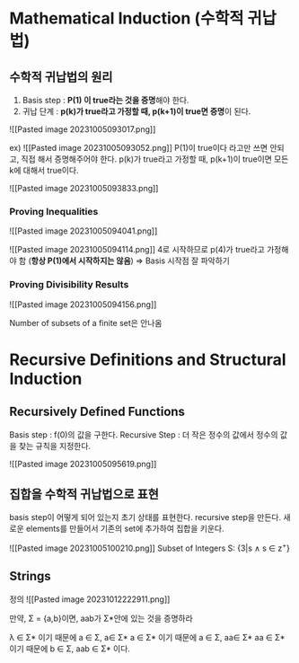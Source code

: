 # Mathematical Induction (수학적 귀납법)

## 수학적 귀납법의 원리
1. Basis step : **P(1) 이 true라는 것을 증명**해야 한다.
2. 귀납 단계 : **p(k)가 true라고 가정할 때, p(k+1)이 true면 증명**이 된다.

![[Pasted image 20231005093017.png]]

ex)
![[Pasted image 20231005093052.png]]
 P(1)이 true이다 라고만 쓰면 안되고, 직접 해서 증명해주어야 한다.
 p(k)가 true라고 가정할 때, p(k+1)이 true이면 모든 k에 대해서 true이다.
 
 ![[Pasted image 20231005093833.png]]

### Proving Inequalities
![[Pasted image 20231005094041.png]]

![[Pasted image 20231005094114.png]]
4로 시작하므로 p(4)가 true라고 가정해야 함 (**항상 P(1)에서 시작하지는 않음**) => Basis 시작점 잘 파악하기

### Proving Divisibility Results 
![[Pasted image 20231005094156.png]]

Number of subsets of a finite set은 안나옴

# Recursive Definitions and Structural Induction

## Recursively Defined Functions
Basis step : f(0)의 값을 구한다.
Recursive Step : 더 작은 정수의 값에서 정수의 값을 찾는 규칙을 지정한다.

![[Pasted image 20231005095619.png]]
## 집합을 수학적 귀납법으로 표현
basis step이 어떻게 되어 있는지 초기 상태를 표현한다.
recursive step을 만든다.
새로운 elements를 만들어서 기존의 set에 추가하여 집합을 키운다.

![[Pasted image 20231005100210.png]]
Subset of Integers S: {3|s ∧ s ∈ z<sup>+</sup>}

## Strings
정의
![[Pasted image 20231012222911.png]]

만약, Σ = {a,b}이면, aab가 Σ\*안에 있는 것을 증명하라

λ ∈ Σ* 이기 때문에 a ∈ Σ, a∈ Σ*
a ∈ Σ* 이기 때문에 a ∈ Σ, aa∈ Σ*
aa ∈ Σ* 이기 때문에 b ∈ Σ, aab ∈ Σ*
이다.


